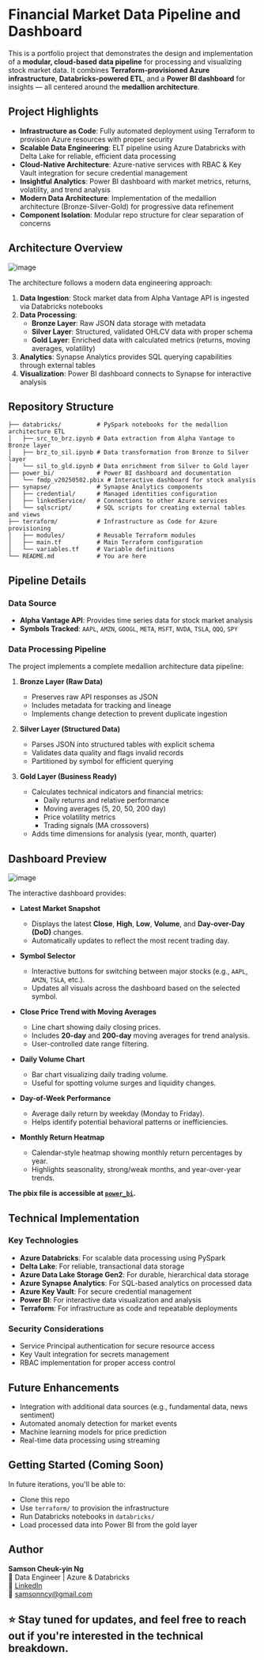 # Financial Market Data Pipeline and Dashboard

This is a portfolio project that demonstrates the design and implementation of a **modular, cloud-based data pipeline** for processing and visualizing stock market data. It combines **Terraform-provisioned Azure infrastructure**, **Databricks-powered ETL**, and a **Power BI dashboard** for insights — all centered around the **medallion architecture**.

## Project Highlights

- **Infrastructure as Code**: Fully automated deployment using Terraform to provision Azure resources with proper security
- **Scalable Data Engineering**: ELT pipeline using Azure Databricks with Delta Lake for reliable, efficient data processing
- **Cloud-Native Architecture**: Azure-native services with RBAC & Key Vault integration for secure credential management
- **Insightful Analytics**: Power BI dashboard with market metrics, returns, volatility, and trend analysis
- **Modern Data Architecture**: Implementation of the medallion architecture (Bronze-Silver-Gold) for progressive data refinement
- **Component Isolation**: Modular repo structure for clear separation of concerns

## Architecture Overview

![image](https://github.com/user-attachments/assets/a47b7e15-bf74-43f2-9ee3-4f04ffaebe28)

The architecture follows a modern data engineering approach:

1. **Data Ingestion**: Stock market data from Alpha Vantage API is ingested via Databricks notebooks
2. **Data Processing**: 
   - **Bronze Layer**: Raw JSON data storage with metadata
   - **Silver Layer**: Structured, validated OHLCV data with proper schema
   - **Gold Layer**: Enriched data with calculated metrics (returns, moving averages, volatility)
3. **Analytics**: Synapse Analytics provides SQL querying capabilities through external tables
4. **Visualization**: Power BI dashboard connects to Synapse for interactive analysis

## Repository Structure

```
├── databricks/          # PySpark notebooks for the medallion architecture ETL
│   ├── src_to_brz.ipynb # Data extraction from Alpha Vantage to Bronze layer
│   ├── brz_to_sil.ipynb # Data transformation from Bronze to Silver layer
│   └── sil_to_gld.ipynb # Data enrichment from Silver to Gold layer
├── power_bi/            # Power BI dashboard and documentation
│   └── fmdp_v20250502.pbix # Interactive dashboard for stock analysis
├── synapse/             # Synapse Analytics components
│   ├── credential/      # Managed identities configuration
│   ├── linkedService/   # Connections to other Azure services
│   └── sqlscript/       # SQL scripts for creating external tables and views
├── terraform/           # Infrastructure as Code for Azure provisioning
│   ├── modules/         # Reusable Terraform modules
│   ├── main.tf          # Main Terraform configuration
│   └── variables.tf     # Variable definitions
└── README.md            # You are here
```

## Pipeline Details

### Data Source
- **Alpha Vantage API**: Provides time series data for stock market analysis
- **Symbols Tracked**: `AAPL`, `AMZN`, `GOOGL`, `META`, `MSFT`, `NVDA`, `TSLA`, `QQQ`, `SPY`

### Data Processing Pipeline
The project implements a complete medallion architecture data pipeline:

1. **Bronze Layer (Raw Data)**
   - Preserves raw API responses as JSON
   - Includes metadata for tracking and lineage
   - Implements change detection to prevent duplicate ingestion

2. **Silver Layer (Structured Data)**
   - Parses JSON into structured tables with explicit schema
   - Validates data quality and flags invalid records
   - Partitioned by symbol for efficient querying

3. **Gold Layer (Business Ready)**
   - Calculates technical indicators and financial metrics:
     - Daily returns and relative performance
     - Moving averages (5, 20, 50, 200 day)
     - Price volatility metrics
     - Trading signals (MA crossovers)
   - Adds time dimensions for analysis (year, month, quarter)

## Dashboard Preview

![image](https://github.com/user-attachments/assets/e7861b59-97a8-4b05-9160-9a5354c6f666)


The interactive dashboard provides:

- **Latest Market Snapshot**  
  - Displays the latest **Close**, **High**, **Low**, **Volume**, and **Day-over-Day (DoD)** changes.  
  - Automatically updates to reflect the most recent trading day.

- **Symbol Selector**  
  - Interactive buttons for switching between major stocks (e.g., `AAPL`, `AMZN`, `TSLA`, etc.).  
  - Updates all visuals across the dashboard based on the selected symbol.

- **Close Price Trend with Moving Averages**  
  - Line chart showing daily closing prices.  
  - Includes **20-day** and **200-day** moving averages for trend analysis.  
  - User-controlled date range filtering.

- **Daily Volume Chart**  
  - Bar chart visualizing daily trading volume.  
  - Useful for spotting volume surges and liquidity changes.

- **Day-of-Week Performance**  
  - Average daily return by weekday (Monday to Friday).  
  - Helps identify potential behavioral patterns or inefficiencies.

- **Monthly Return Heatmap**  
  - Calendar-style heatmap showing monthly return percentages by year.  
  - Highlights seasonality, strong/weak months, and year-over-year trends.

**The pbix file is accessible at [`power_bi`](./power_bi).**


## Technical Implementation

### Key Technologies
- **Azure Databricks**: For scalable data processing using PySpark
- **Delta Lake**: For reliable, transactional data storage
- **Azure Data Lake Storage Gen2**: For durable, hierarchical data storage
- **Azure Synapse Analytics**: For SQL-based analytics on processed data
- **Azure Key Vault**: For secure credential management
- **Power BI**: For interactive data visualization and analysis
- **Terraform**: For infrastructure as code and repeatable deployments

### Security Considerations
- Service Principal authentication for secure resource access
- Key Vault integration for secrets management
- RBAC implementation for proper access control

## Future Enhancements

- Integration with additional data sources (e.g., fundamental data, news sentiment)
- Automated anomaly detection for market events
- Machine learning models for price prediction
- Real-time data processing using streaming

## Getting Started (Coming Soon)

In future iterations, you'll be able to:
- Clone this repo
- Use `terraform/` to provision the infrastructure
- Run Databricks notebooks in `databricks/`
- Load processed data into Power BI from the gold layer

## Author

**Samson Cheuk-yin Ng**  
📍 Data Engineer | Azure & Databricks  
🔗 [LinkedIn](https://www.linkedin.com/in/cy-samson-ng)  
📧 samsonncy@gmail.com

## ⭐ Stay tuned for updates, and feel free to reach out if you're interested in the technical breakdown.

